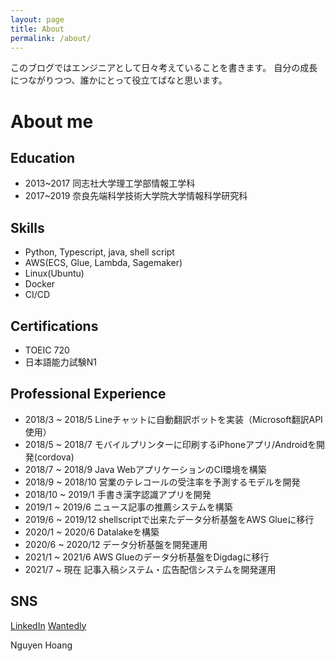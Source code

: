 ```yaml
---
layout: page
title: About
permalink: /about/
---
```


このブログではエンジニアとして日々考えていることを書きます。
自分の成長につながりつつ、誰かにとって役立てばなと思います。

# About me

## Education
- 2013~2017 同志社大学理工学部情報工学科
- 2017~2019 奈良先端科学技術大学院大学情報科学研究科

## Skills
- Python, Typescript, java, shell script
- AWS(ECS, Glue, Lambda, Sagemaker)
- Linux(Ubuntu)
- Docker
- CI/CD

## Certifications
- TOEIC 720
- 日本語能力試験N1

## Professional Experience
- 2018/3 ~ 2018/5   Lineチャットに自動翻訳ボットを実装（Microsoft翻訳API使用）
- 2018/5 ~ 2018/7   モバイルプリンターに印刷するiPhoneアプリ/Androidを開発(cordova)
- 2018/7 ~ 2018/9   Java WebアプリケーションのCI環境を構築
- 2018/9 ~ 2018/10  営業のテレコールの受注率を予測するモデルを開発
- 2018/10 ~ 2019/1  手書き漢字認識アプリを開発
- 2019/1 ~ 2019/6   ニュース記事の推薦システムを構築
- 2019/6 ~ 2019/12  shellscriptで出来たデータ分析基盤をAWS Glueに移行
- 2020/1 ~ 2020/6   Datalakeを構築
- 2020/6 ~ 2020/12  データ分析基盤を開発運用
- 2021/1 ~ 2021/6   AWS Glueのデータ分析基盤をDigdagに移行
- 2021/7 ~ 現在     記事入稿システム・広告配信システムを開発運用

## SNS
[LinkedIn](https://www.linkedin.com/in/hoang-nguyen-936014b0/)
[Wantedly](https://www.wantedly.com/id/hhoang_nguyen)

Nguyen Hoang
